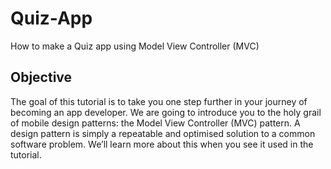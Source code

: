 # Quiz-App
How to make a Quiz app using Model View Controller (MVC)
## Objective
The goal of this tutorial is to take you one step further in your journey of becoming an app developer.
We are going to introduce you to the holy grail of mobile design patterns: the Model View Controller (MVC) pattern.
A design pattern is simply a repeatable and optimised solution to a common software problem.
We’ll learn more about this when you see it used in the tutorial.

